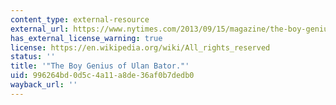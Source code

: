 ```yaml
---
content_type: external-resource
external_url: https://www.nytimes.com/2013/09/15/magazine/the-boy-genius-of-ulan-bator.html
has_external_license_warning: true
license: https://en.wikipedia.org/wiki/All_rights_reserved
status: ''
title: '"The Boy Genius of Ulan Bator."'
uid: 996264bd-0d5c-4a11-a8de-36af0b7dedb0
wayback_url: ''
---
```

